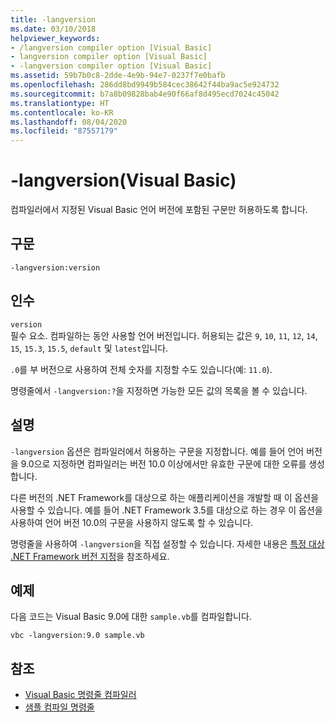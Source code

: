 ```yaml
---
title: -langversion
ms.date: 03/10/2018
helpviewer_keywords:
- /langversion compiler option [Visual Basic]
- langversion compiler option [Visual Basic]
- -langversion compiler option [Visual Basic]
ms.assetid: 59b7b0c8-2dde-4e9b-94e7-0237f7e0bafb
ms.openlocfilehash: 286dd8bd9949b584cec38642f44ba9ac5e924732
ms.sourcegitcommit: b7a8b09828bab4e90f66af8d495ecd7024c45042
ms.translationtype: HT
ms.contentlocale: ko-KR
ms.lasthandoff: 08/04/2020
ms.locfileid: "87557179"
---
```

# <a name="-langversion-visual-basic"></a>-langversion(Visual Basic)
컴파일러에서 지정된 Visual Basic 언어 버전에 포함된 구문만 허용하도록 합니다.  
  
## <a name="syntax"></a>구문  
  
```console  
-langversion:version  
```  
  
## <a name="arguments"></a>인수  
 `version`  
 필수 요소. 컴파일하는 동안 사용할 언어 버전입니다. 허용되는 값은 `9`, `10`, `11`, `12`, `14`, `15`, `15.3`, `15.5`, `default` 및 `latest`입니다.

 `.0`를 부 버전으로 사용하여 전체 숫자를 지정할 수도 있습니다(예: `11.0`).

 명령줄에서 `-langversion:?`을 지정하면 가능한 모든 값의 목록을 볼 수 있습니다.  
  
## <a name="remarks"></a>설명  
 `-langversion` 옵션은 컴파일러에서 허용하는 구문을 지정합니다. 예를 들어 언어 버전을 9.0으로 지정하면 컴파일러는 버전 10.0 이상에서만 유효한 구문에 대한 오류를 생성합니다.  
  
 다른 버전의 .NET Framework를 대상으로 하는 애플리케이션을 개발할 때 이 옵션을 사용할 수 있습니다. 예를 들어 .NET Framework 3.5를 대상으로 하는 경우 이 옵션을 사용하여 언어 버전 10.0의 구문을 사용하지 않도록 할 수 있습니다.  
  
 명령줄을 사용하여 `-langversion`을 직접 설정할 수 있습니다. 자세한 내용은 [특정 대상 .NET Framework 버전 지정](/visualstudio/ide/visual-studio-multi-targeting-overview)을 참조하세요.  
  
## <a name="example"></a>예제  
 다음 코드는 Visual Basic 9.0에 대한 `sample.vb`를 컴파일합니다.  
  
```console  
vbc -langversion:9.0 sample.vb  
```  
  
## <a name="see-also"></a>참조

- [Visual Basic 명령줄 컴파일러](index.md)
- [샘플 컴파일 명령줄](sample-compilation-command-lines.md)
